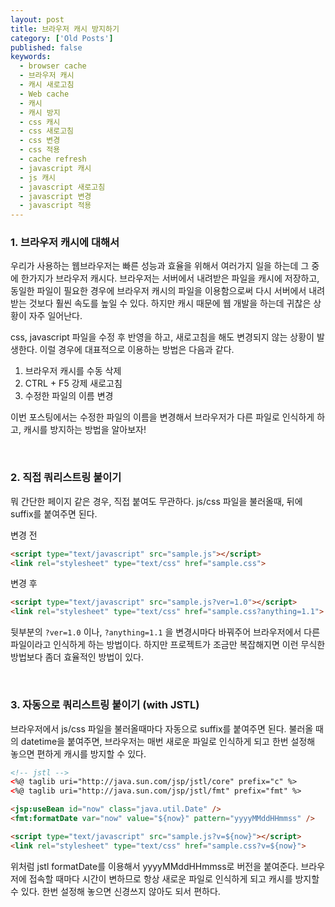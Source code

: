 ```yaml
---
layout: post
title: 브라우저 캐시 방지하기
category: ['Old Posts']
published: false
keywords:
  - browser cache
  - 브라우저 캐시
  - 캐시 새로고침
  - Web cache
  - 캐시
  - 캐시 방지
  - css 캐시
  - css 새로고침
  - css 변경
  - css 적용
  - cache refresh
  - javascript 캐시
  - js 캐시
  - javascript 새로고침
  - javascript 변경
  - javascript 적용
---
```


### 1. 브라우저 캐시에 대해서

우리가 사용하는 웹브라우저는 빠른 성능과 효율을 위해서 여러가지 일을 하는데 그 중에 한가지가 브라우저 캐시다.
브라우저는 서버에서 내려받은 파일을 캐시에 저장하고, 동일한 파일이 필요한 경우에 브라우저 캐시의 파일을 이용함으로써 다시 서버에서 내려받는 것보다 훨씬 속도를 높일 수 있다. 하지만 캐시 때문에 웹 개발을 하는데 귀찮은 상황이 자주 일어난다.

css, javascript 파일을 수정 후 반영을 하고, 새로고침을 해도 변경되지 않는 상황이 발생한다. 이럴 경우에 대표적으로 이용하는 방법은 다음과 같다.

1. 브라우저 캐시를 수동 삭제
2. CTRL + F5 강제 새로고침
3. 수정한 파일의 이름 변경

이번 포스팅에서는 수정한 파일의 이름을 변경해서 브라우저가 다른 파일로 인식하게 하고, 캐시를 방지하는 방법을 알아보자!

<br/>

### 2. 직접 쿼리스트링 붙이기

뭐 간단한 페이지 같은 경우, 직접 붙여도 무관하다. js/css 파일을 불러올때, 뒤에 suffix를 붙여주면 된다.

변경 전


```html
<script type="text/javascript" src="sample.js"></script>
<link rel="stylesheet" type="text/css" href="sample.css">
```

변경 후
```html
<script type="text/javascript" src="sample.js?ver=1.0"></script>
<link rel="stylesheet" type="text/css" href="sample.css?anything=1.1">
```

뒷부분의 `?ver=1.0` 이나, `?anything=1.1` 을 변경시마다 바꿔주어 브라우저에서 다른 파일이라고 인식하게 하는 방법이다.
하지만 프로젝트가 조금만 복잡해지면 이런 무식한 방법보다 좀더 효율적인 방법이 있다.

<br/>

### 3. 자동으로 쿼리스트링 붙이기 (with JSTL)

브라우저에서 js/css 파일을 불러올때마다 자동으로 suffix를 붙여주면 된다.
불러올 때의 datetime을 붙여주면, 브라우저는 매번 새로운 파일로 인식하게 되고 한번 설정해 놓으면 편하게 캐시를 방지할 수 있다.


```html
<!-- jstl -->
<%@ taglib uri="http://java.sun.com/jsp/jstl/core" prefix="c" %>
<%@ taglib uri="http://java.sun.com/jsp/jstl/fmt" prefix="fmt" %>

<jsp:useBean id="now" class="java.util.Date" />
<fmt:formatDate var="now" value="${now}" pattern="yyyyMMddHHmmss" />

<script type="text/javascript" src="sample.js?v=${now}"></script>
<link rel="stylesheet" type="text/css" href="sample.css?v=${now}">
```

위처럼 jstl formatDate를 이용해서 yyyyMMddHHmmss로 버전을 붙여준다. 브라우저에 접속할 때마다 시간이 변하므로 항상 새로운 파일로 인식하게 되고 캐시를 방지할 수 있다. 한번 설정해 놓으면 신경쓰지 않아도 되서 편하다.
